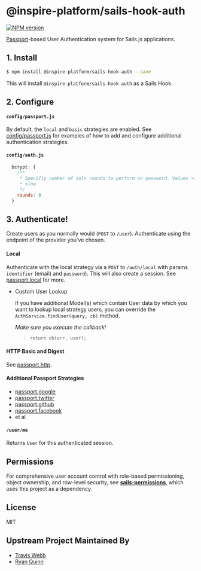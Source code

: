 # @inspire-platform/sails-hook-auth

[![NPM version][npm-image]][npm-url]

[Passport](http://passportjs.org/)-based User Authentication system for Sails.js applications.

## 1. Install
```sh
$ npm install @inspire-platform/sails-hook-auth --save
```
This will install `@inspire-platform/sails-hook-auth` as a Sails Hook.

## 2. Configure

#### `config/passport.js`

By default, the `local` and `basic` strategies are enabled. See
[config/passport.js](https://github.com/langateam/sails-auth/blob/master/config/passport.js)
for examples of how to add and configure additional authentication strategies.

#### `config/auth.js`

```js
  bcrypt: {
    /**
     * Specifiy number of salt rounds to perform on password. Values >10 are
     * slow.
     */
    rounds: 8
  }
```

## 3. Authenticate!

Create users as you normally would (`POST` to `/user`). Authenticate using the endpoint of the provider you've chosen.

#### Local
Authenticate with the local strategy via a `POST` to `/auth/local` with params
`identifier` (email) and `password`). This will also create a session. See [passport.local](https://github.com/jaredhanson/passport-local) for more.

* Custom User Lookup

  If you have additional Model(s) which contain User data by which you want to lookup
  local strategy users, you can override the `AuthService.findUser(query, cb)` method.

  _Make sure you execute the callback!_

  > `return cb(err, user);`

#### HTTP Basic and Digest
See [passport.http](https://github.com/jaredhanson/passport-http).

#### Additional Passport Strategies
- [passport.google](https://github.com/jaredhanson/passport-google-oauth)
- [passport.twitter](http://passportjs.org/guide/twitter/)
- [passport.github](https://github.com/jaredhanson/passport-github)
- [passport.facebook](http://passportjs.org/guide/facebook/)
- et al

#### `/user/me`
Returns `User` for this authenticated session.

## Permissions
For comprehensive user account control with role-based permissioning, object ownership, and row-level security, see [**sails-permissions**](https://github.com/langateam/sails-permissions), which uses this project as a dependency.

## License
MIT

## Upstream Project Maintained By
- [Travis Webb](https://github.com/tjwebb)
- [Ryan Quinn](https://github.com/ryanwilliamquinn)

[npm-image]: https://img.shields.io/npm/v/@inspire-platform/sails-hook-auth.svg?style=flat-square
[npm-url]: https://npmjs.org/package/@inspire-platform/sails-hook-auth
